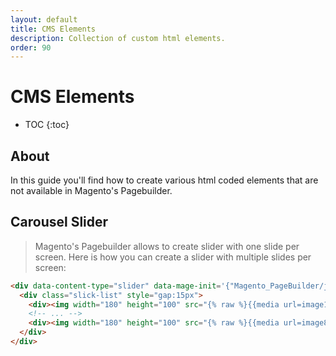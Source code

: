 ```yaml
---
layout: default
title: CMS Elements
description: Collection of custom html elements.
order: 90
---
```


# CMS Elements

* TOC
{:toc}

## About

In this guide you'll find how to create various html coded elements that
are not available in Magento's Pagebuilder.

## Carousel Slider

> Magento's Pagebuilder allows to create slider with one slide per screen.
> Here is how you can create a slider with multiple slides per screen:

```html
<div data-content-type="slider" data-mage-init='{"Magento_PageBuilder/js/content-type/slider/appearance/default/widget":{"arrows": true, "dots": true}}'>
  <div class="slick-list" style="gap:15px">
    <div><img width="180" height="100" src="{% raw %}{{media url=image1.png}}{% endraw %}"/></div>
    <!-- ... -->
    <div><img width="180" height="100" src="{% raw %}{{media url=image8.png}}{% endraw %}"/></div>
  </div>
</div>
```
